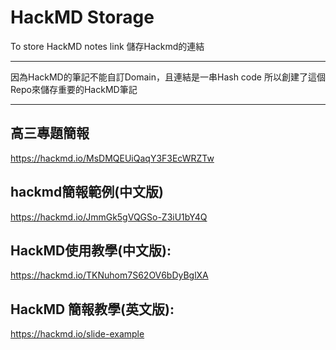 # HackMD Storage
To store HackMD notes link 儲存Hackmd的連結

---

因為HackMD的筆記不能自訂Domain，且連結是一串Hash code
所以創建了這個Repo來儲存重要的HackMD筆記

---

高三專題簡報
---
https://hackmd.io/MsDMQEUiQaqY3F3EcWRZTw

hackmd簡報範例(中文版)
---
https://hackmd.io/JmmGk5gVQGSo-Z3iU1bY4Q

HackMD使用教學(中文版):
---
https://hackmd.io/TKNuhom7S62OV6bDyBglXA

HackMD 簡報教學(英文版):
---
https://hackmd.io/slide-example

